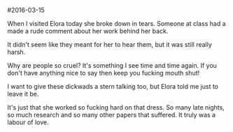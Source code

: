 #2016-03-15

When I visited Elora today she broke down in tears. Someone at class had a made a rude comment about her work behind her back.

It didn't seem like they meant for her to hear them, but it was still really harsh.

Why are people so cruel? It's something I see time and time again. If you don't have anything nice to say then keep you fucking mouth shut!

I want to give these dickwads a stern talking too, but Elora told me just to leave it be.

It's just that she worked so fucking hard on that dress. So many late nights, so much research and so many other papers that suffered. It truly was a labour of love.